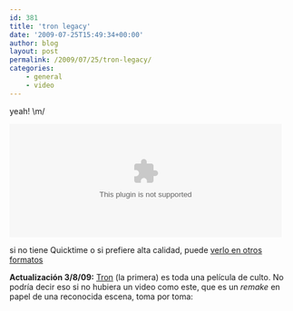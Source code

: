 ```yaml
---
id: 381
title: 'tron legacy'
date: '2009-07-25T15:49:34+00:00'
author: blog
layout: post
permalink: /2009/07/25/tron-legacy/
categories:
    - general
    - video
---
```


yeah! \\m/

<object classid="clsid:02bf25d5-8c17-4b23-bc80-d3488abddc6b" codebase="http://www.apple.com/qtactivex/qtplugin.cab#version=6,0,2,0" height="200" width="480"><param name="autoplay" value="false"></param><param name="loop" value="false"></param><param name="controller" value="false"></param><param name="src" value="/wp-content/uploads/2009/07/Grid_VFX_ConceptTest_Low_click.mov"></param><param name="target" value="myself"></param><param name="href" value="/wp-content/uploads/2009/07/Grid_VFX_ConceptTest_Low.mov"></param><embed autoplay="false" controller="false" height="200" href="/wp-content/uploads/2009/07/Grid_VFX_ConceptTest_Low.mov" loop="false" src="/wp-content/uploads/2009/07/Grid_VFX_ConceptTest_Low_click.mov" target="myself" type="video/quicktime" width="480"></embed></object>

si no tiene Quicktime o si prefiere alta calidad, puede [verlo en otros formatos](http://www.flynnlives.com/media/video/0xendgame.aspx "trailer de Tron Legacy en varios formatos")

**Actualización 3/8/09:** [Tron](http://en.wikipedia.org/wiki/Tron_(film)) (la primera) es toda una película de culto. No podría decir eso si no hubiera un video como este, que es un *remake* en papel de una reconocida escena, toma por toma:

<div><object classid="clsid:d27cdb6e-ae6d-11cf-96b8-444553540000" codebase="http://download.macromedia.com/pub/shockwave/cabs/flash/swflash.cab#version=6,0,40,0" height="355" width="425"><param name="allowFullScreen" value="true"></param><param name="allowScriptAccess" value="always"></param><param name="src" value="http://www.dailymotion.com/swf/k36MuYDmEwa8EExzZ3"></param><param name="allowfullscreen" value="true"></param><embed allowfullscreen="true" allowscriptaccess="always" height="355" src="http://www.dailymotion.com/swf/k36MuYDmEwa8EExzZ3" type="application/x-shockwave-flash" width="425"></embed></object></div>